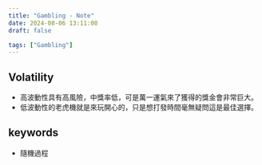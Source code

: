 ```yaml
---
title: "Gambling - Note"
date: 2024-08-06 13:11:00
draft: false

tags: ["Gambling"]
---
```


## Volatility 
- 高波動性具有高風險，中獎率低，可是萬一運氣來了獲得的獎金會非常巨大。
- 低波動性的老虎機就是來玩開心的，只是想打發時間毫無疑問這是最佳選擇。

## keywords
- 隨機過程
